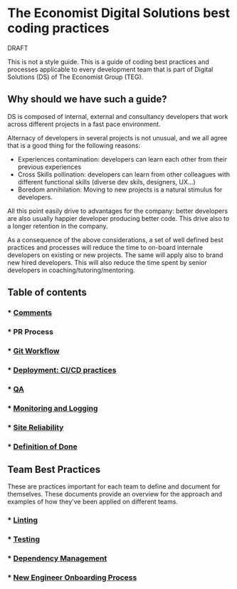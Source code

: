 # The Economist Digital Solutions best coding practices

DRAFT

This is not a style guide. 
This is a guide of coding best practices and processes applicable to every development team that is part of Digital Solutions (DS) of The Economist Group (TEG).

## Why should we have such a guide?

DS is composed of internal, external and consultancy developers that work across different projects in a fast pace environment.

Alternacy of developers in several projects is not unusual, and we all agree that is a good thing for the following reasons:

- Experiences contamination: developers can learn each other from their previous experiences
- Cross Skills pollination: developers can learn from other colleagues with different functional skills (diverse dev skils, designers, UX...)
- Boredom annihilation: Moving to new projects is a natural stimulus for developers. 

All this point easily drive to advantages for the company: better developers are also usually happier developer producing better code. This drive also to a longer retention in the company.

As a consequence of the above considerations, a set of well defined best practices and processes will reduce the time to on-board internale developers on existing or new projects. The same will apply also to brand new hired developers.
This will also reduce the time spent by senior developers in coaching/tutoring/mentoring.

## Table of contents

### * [Comments](COMMENTS.md)
### * PR Process
### * [Git Workflow](GIT_WORKFLOW.md)
### * [Deployment: CI/CD practices](DEPLOYMENT.md)
### * [QA](QA.md)
### * [Monitoring and Logging](MONITORING_LOGGING.md)
### * [Site Reliability](SITE_RELIABILITY.md)
### * [Definition of Done](DEFINITION_OF_DONE.md)

## Team Best Practices

These are practices important for each team to define and document for themselves. These documents provide an overview for the approach and examples of how they've been applied on different teams.

### * [Linting](LINTING.md)
### * [Testing](TESTING.md)
### * [Dependency Management](DEPENDENCY_MANAGEMENT.md)
### * [New Engineer Onboarding Process](ONBOARDING.md)
